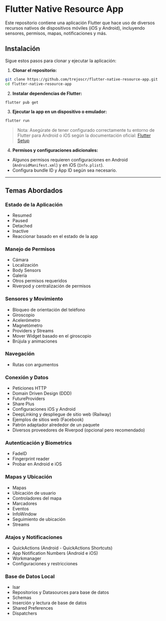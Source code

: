 # Flutter Native Resource App

Este repositorio contiene una aplicación Flutter que hace uso de diversos recursos nativos de dispositivos móviles (iOS y Android), incluyendo sensores, permisos, mapas, notificaciones y más.  

## Instalación

Sigue estos pasos para clonar y ejecutar la aplicación:

1. **Clonar el repositorio:**

```bash
git clone https://github.com/trejoscr/flutter-native-resource-app.git
cd flutter-native-resource-app
```

2. **Instalar dependencias de Flutter:**

```bash
flutter pub get
```

3. **Ejecutar la app en un dispositivo o emulador:**

```bash
flutter run
```

> Nota: Asegúrate de tener configurado correctamente tu entorno de Flutter para Android o iOS según la documentación oficial: [Flutter Setup](https://docs.flutter.dev/get-started/install)

4. **Permisos y configuraciones adicionales:**

- Algunos permisos requieren configuraciones en Android (`AndroidManifest.xml`) y en iOS (`Info.plist`).  
- Configura bundle ID y App ID según sea necesario.

---

## Temas Abordados

### Estado de la Aplicación
- Resumed
- Paused
- Detached
- Inactive
- Reaccionar basado en el estado de la app

### Manejo de Permisos
- Cámara
- Localización
- Body Sensors
- Galería
- Otros permisos requeridos
- Riverpod y centralización de permisos

### Sensores y Movimiento
- Bloqueo de orientación del teléfono
- Giroscopio
- Acelerómetro
- Magnetómetro
- Providers y Streams
- Mover Widget basado en el giroscopio
- Brújula y animaciones

### Navegación
- Rutas con argumentos

### Conexión y Datos
- Peticiones HTTP
- Domain Driven Design (DDD)
- FutureProviders
- Share Plus
- Configuraciones iOS y Android
- DeepLinking y despliegue de sitio web (Railway)
- Ejemplos de sitios web (Facebook)
- Patrón adaptador alrededor de un paquete
- Diversos proveedores de Riverpod (opcional pero recomendado)

### Autenticación y Biometrics
- FadeID
- Fingerprint reader
- Probar en Android e iOS

### Mapas y Ubicación
- Mapas
- Ubicación de usuario
- Controladores del mapa
- Marcadores
- Eventos
- InfoWindow
- Seguimiento de ubicación
- Streams

### Atajos y Notificaciones
- QuickActions (Android - QuickActions Shortcuts)
- App Notification Numbers (Android e iOS)
- Workmanager
- Configuraciones y restricciones

### Base de Datos Local
- Isar
- Repositorios y Datasources para base de datos
- Schemas
- Inserción y lectura de base de datos
- Shared Preferences
- Dispatchers
